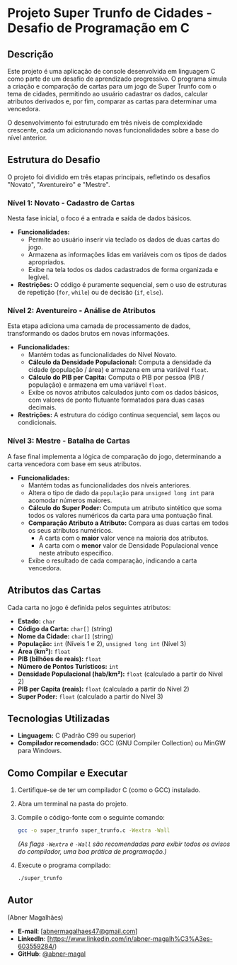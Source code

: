 # Projeto Super Trunfo de Cidades - Desafio de Programação em C

## Descrição

Este projeto é uma aplicação de console desenvolvida em linguagem C como parte de um desafio de aprendizado progressivo. O programa simula a criação e comparação de cartas para um jogo de Super Trunfo com o tema de cidades, permitindo ao usuário cadastrar os dados, calcular atributos derivados e, por fim, comparar as cartas para determinar uma vencedora.

O desenvolvimento foi estruturado em três níveis de complexidade crescente, cada um adicionando novas funcionalidades sobre a base do nível anterior.

## Estrutura do Desafio

O projeto foi dividido em três etapas principais, refletindo os desafios "Novato", "Aventureiro" e "Mestre".

### Nível 1: Novato - Cadastro de Cartas

Nesta fase inicial, o foco é a entrada e saída de dados básicos.

* **Funcionalidades:**
    * Permite ao usuário inserir via teclado os dados de duas cartas do jogo.
    * Armazena as informações lidas em variáveis com os tipos de dados apropriados.
    * Exibe na tela todos os dados cadastrados de forma organizada e legível.
* **Restrições:** O código é puramente sequencial, sem o uso de estruturas de repetição (`for`, `while`) ou de decisão (`if`, `else`).

### Nível 2: Aventureiro - Análise de Atributos

Esta etapa adiciona uma camada de processamento de dados, transformando os dados brutos em novas informações.

* **Funcionalidades:**
    * Mantém todas as funcionalidades do Nível Novato.
    * **Cálculo da Densidade Populacional:** Computa a densidade da cidade (população / área) e armazena em uma variável `float`.
    * **Cálculo do PIB per Capita:** Computa o PIB por pessoa (PIB / população) e armazena em uma variável `float`.
    * Exibe os novos atributos calculados junto com os dados básicos, com valores de ponto flutuante formatados para duas casas decimais.
* **Restrições:** A estrutura do código continua sequencial, sem laços ou condicionais.

### Nível 3: Mestre - Batalha de Cartas

A fase final implementa a lógica de comparação do jogo, determinando a carta vencedora com base em seus atributos.

* **Funcionalidades:**
    * Mantém todas as funcionalidades dos níveis anteriores.
    * Altera o tipo de dado da `população` para `unsigned long int` para acomodar números maiores.
    * **Cálculo do Super Poder:** Computa um atributo sintético que soma todos os valores numéricos da carta para uma pontuação final.
    * **Comparação Atributo a Atributo:** Compara as duas cartas em todos os seus atributos numéricos.
        * A carta com o **maior** valor vence na maioria dos atributos.
        * A carta com o **menor** valor de Densidade Populacional vence neste atributo específico.
    * Exibe o resultado de cada comparação, indicando a carta vencedora.

## Atributos das Cartas

Cada carta no jogo é definida pelos seguintes atributos:

* **Estado:** `char`
* **Código da Carta:** `char[]` (string)
* **Nome da Cidade:** `char[]` (string)
* **População:** `int` (Níveis 1 e 2), `unsigned long int` (Nível 3)
* **Área (km²):** `float`
* **PIB (bilhões de reais):** `float`
* **Número de Pontos Turísticos:** `int`
* **Densidade Populacional (hab/km²):** `float` (calculado a partir do Nível 2)
* **PIB per Capita (reais):** `float` (calculado a partir do Nível 2)
* **Super Poder:** `float` (calculado a partir do Nível 3)

## Tecnologias Utilizadas

* **Linguagem:** C (Padrão C99 ou superior)
* **Compilador recomendado:** GCC (GNU Compiler Collection) ou MinGW para Windows.

## Como Compilar e Executar

1.  Certifique-se de ter um compilador C (como o GCC) instalado.
2.  Abra um terminal na pasta do projeto.
3.  Compile o código-fonte com o seguinte comando:

    ```bash
    gcc -o super_trunfo super_trunfo.c -Wextra -Wall
    ```
    *(As flags `-Wextra` e `-Wall` são recomendadas para exibir todos os avisos do compilador, uma boa prática de programação.)*

4.  Execute o programa compilado:

    ```bash
    ./super_trunfo
    ```

## Autor

(Abner Magalhães)

-   **E-mail**: [abnermagalhaes47@gmail.com]
-   **LinkedIn**: [https://www.linkedin.com/in/abner-magalh%C3%A3es-603559284/)
-   **GitHub**: [@abner-magal](https://github.com/abner-magal/)
